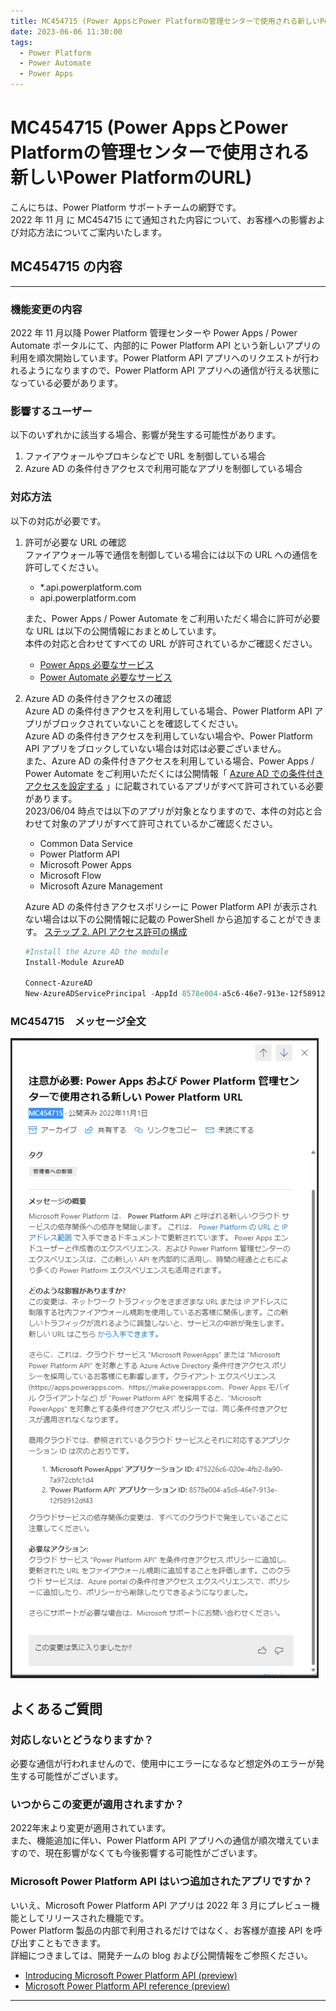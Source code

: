 ```yaml
---
title: MC454715 (Power AppsとPower Platformの管理センターで使用される新しいPower PlatformのURL)
date: 2023-06-06 11:30:00
tags:
  - Power Platform
  - Power Automate
  - Power Apps
---
```


# MC454715 (Power AppsとPower Platformの管理センターで使用される新しいPower PlatformのURL)

こんにちは、Power Platform サポートチームの網野です。  
2022 年 11 月 に MC454715 にて通知された内容について、お客様への影響および対応方法についてご案内いたします。

<!-- more -->

## MC454715 の内容
---
### 機能変更の内容
2022 年 11 月以降 Power Platform 管理センターや Power Apps / Power Automate ポータルにて、内部的に Power Platform API という新しいアプリの利用を順次開始しています。Power Platform API アプリへのリクエストが行われるようになりますので、Power Platform API アプリへの通信が行える状態になっている必要があります。  

### 影響するユーザー
以下のいずれかに該当する場合、影響が発生する可能性があります。
1. ファイアウォールやプロキシなどで URL を制御している場合
1. Azure AD の条件付きアクセスで利用可能なアプリを制御している場合

### 対応方法
以下の対応が必要です。  
1. 許可が必要な URL の確認  
     ファイアウォール等で通信を制御している場合には以下の URL への通信を許可してください。
     * *.api.powerplatform.com
     * api.powerplatform.com  

     また、Power Apps / Power Automate をご利用いただく場合に許可が必要な URL は以下の公開情報におまとめしています。  
     本件の対応と合わせてすべての URL が許可されているかご確認ください。 
     * [Power Apps 必要なサービス](https://learn.microsoft.com/ja-jp/power-apps/limits-and-config#required-services)
     * [Power Automate 必要なサービス](https://learn.microsoft.com/ja-jp/power-automate/ip-address-configuration#required-services)

1. Azure AD の条件付きアクセスの確認  
     Azure AD の条件付きアクセスを利用している場合、Power Platform API アプリがブロックされていないことを確認してください。  
     Azure AD の条件付きアクセスを利用していない場合や、Power Platform API アプリをブロックしていない場合は対応は必要ございません。  
     また、Azure AD の条件付きアクセスを利用している場合、Power Apps / Power Automate をご利用いただくには公開情報「 [Azure AD での条件付きアクセスを設定する](https://learn.microsoft.com/ja-jp/power-platform/guidance/adoption/conditional-access)  」に記載されているアプリがすべて許可されている必要があります。  
     2023/06/04 時点では以下のアプリが対象となりますので、本件の対応と合わせて対象のアプリがすべて許可されているかご確認ください。
     * Common Data Service
     * Power Platform API
     * Microsoft Power Apps
     * Microsoft Flow
     * Microsoft Azure Management  

     Azure AD の条件付きアクセスポリシーに Power Platform API が表示されない場合は以下の公開情報に記載の PowerShell から追加することができます。
     [ステップ 2. API アクセス許可の構成](https://learn.microsoft.com/ja-jp/power-platform/admin/programmability-authentication-v2#step-2-configure-api-permissions)
     ```powershell
     #Install the Azure AD the module
     Install-Module AzureAD
      
     Connect-AzureAD
     New-AzureADServicePrincipal -AppId 8578e004-a5c6-46e7-913e-12f58912df43 -DisplayName "Power Platform API"
     ```

### MC454715　メッセージ全文
![](./mc454715/messagecenter.png)

## よくあるご質問
### 対応しないとどうなりますか？
必要な通信が行われませんので、使用中にエラーになるなど想定外のエラーが発生する可能性がございます。

### いつからこの変更が適用されますか？
2022年末より変更が適用されています。  
また、機能追加に伴い、Power Platform API アプリへの通信が順次増えていますので、現在影響がなくても今後影響する可能性がございます。

### Microsoft Power Platform API はいつ追加されたアプリですか？
いいえ、Microsoft Power Platform API アプリは 2022 年 3 月にプレビュー機能としてリリースされた機能です。  
Power Platform 製品の内部で利用されるだけではなく、お客様が直接 API を呼び出すこともできます。  
詳細につきましては、開発チームの blog および公開情報をご参照ください。
*  [Introducing Microsoft Power Platform API (preview)](https://powerapps.microsoft.com/en-us/blog/introducing-microsoft-power-platform-api-preview/)
* [Microsoft Power Platform API reference (preview)](https://learn.microsoft.com/en-us/rest/api/power-platform/)


---

